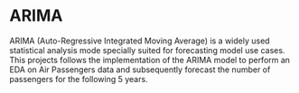 # ARIMA
ARIMA (Auto-Regressive Integrated Moving Average) is a widely used statistical analysis mode specially suited for forecasting model use cases. This projects follows the implementation of the ARIMA model to perform an EDA on Air Passengers data and subsequently forecast the number of passengers for the following 5 years.

